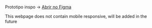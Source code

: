 Prototipo inspo -> <a href="https://www.figma.com/design/1ygOnKhQiimEN7Xxj1BZU3/P%C3%A1gina-web%3A-desenvolvendo-um-site-de-assinatura-de-conte%C3%BAdo-(Community)?node-id=0-1&node-type=canvas&t=Rr222xIBOQ94CgVO-0"> Abrir no Figma </a>


This webpage does not contain mobile responsive, will be added in the future
